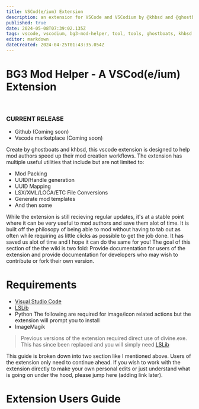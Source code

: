 ```yaml
---
title: VSCod(e/ium) Extension
description: an extension for VSCode and VSCodium by @khbsd and @ghostboats that has lots of helpful features for modders.
published: true
date: 2024-05-08T07:39:02.135Z
tags: vscode, vscodium, bg3-mod-helper, tool, tools, ghostboats, khbsd
editor: markdown
dateCreated: 2024-04-25T01:43:35.054Z
---
```


# BG3 Mod Helper - A VSCod(e/ium) Extension
<br>

### CURRENT RELEASE
- Github (Coming soon)
- Vscode marketplace (Coming soon)

Create by ghostboats and khbsd, this vscode extension is designed to help mod authors speed up their mod creation workflows. The extension has multiple useful utilities that include but are not limited to:
- Mod Packing
- UUID/Handle generation
- UUID Mapping
- LSX/XML/LOCA/ETC File Conversions
- Generate mod templates
- And then some

While the extension is still recieving regular updates, it's at a stable point where it can be very useful to mod authors and save them alot of time. It is built off the philosopy of being able to mod without having to tab out as often while requiring as little clicks as possible to get the job done. It has saved us alot of time and I hope it can do the same for you! The goal of this section of the the wiki is two fold: Provide documentation for users of the extension and provide documentation for developers who may wish to contribute or fork their own version.

# Requirements
- [Visual Studio Code](https://code.visualstudio.com/)
- [LSLib](https://github.com/Norbyte/lslib/releases)
- Python
The following are required for image/icon related actions but the extension will prompt you to install
- ImageMagik

> Previous versions of the extension required direct use of divine.exe. This has since been replaced and you will simply need [LSLib](https://github.com/Norbyte/lslib/releases)
<!-- {blockquote:.is-info} -->

This guide is broken down into two section like I mentioned above. Users of the extension only need to continue ahead. If you wish to work with the extension directly to make your own personal edits or just understand what is going on under the hood, please jump here (adding link later).

# Extension Users Guide


